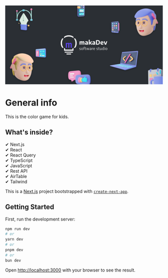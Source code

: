 ![cover](./public/cover.png)

# General info

This is the color game for kids.
<br />

## What's inside?

✔ Next.js<br />
✔ React<br />
✔ React Query<br />
✔ TypeScript<br />
✔ JavaScript<br />
✔ Rest API<br />
✔ AirTable<br />
✔ Tailwind<br />

<!-- ## Link to website

To watch click [here]

[here]: https://users-patryk-makarewicz.vercel.app/ -->

This is a [Next.js](https://nextjs.org/) project bootstrapped with [`create-next-app`](https://github.com/vercel/next.js/tree/canary/packages/create-next-app).

## Getting Started

First, run the development server:

```bash
npm run dev
# or
yarn dev
# or
pnpm dev
# or
bun dev
```

Open [http://localhost:3000](http://localhost:3000) with your browser to see the result.

